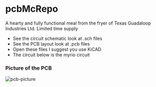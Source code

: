 # pcbMcRepo
A hearty and fully functional meal from the fryer of Texas Guadaloop Industries Ltd. Limited time supply



- See the circuit schematic look at .sch files
- See the PCB layout look at .pcb files
- Open these files I suggest you use KiCAD
- The circuit below is the myrio circuit

### Picture of the PCB

![pcb-picture](/Users/JoshuaCristol/pspace/pcbMcRepo/pcb-picture.png)